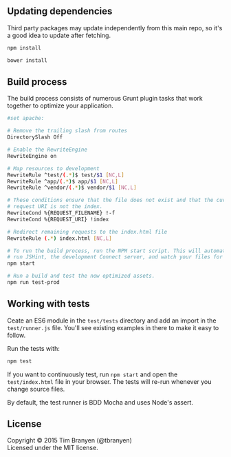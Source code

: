 
## Updating dependencies ##

Third party packages may update independently from this main repo, so it's a
good idea to update after fetching.

``` bash
npm install
```

``` bash
bower install
```
## Build process ##

The build process consists of numerous Grunt plugin tasks that work together
to optimize your application.

``` bash
#set apache:

# Remove the trailing slash from routes
DirectorySlash Off

# Enable the RewriteEngine
RewriteEngine on

# Map resources to development
RewriteRule ^test/(.*)$ test/$1 [NC,L]
RewriteRule ^app/(.*)$ app/$1 [NC,L]
RewriteRule ^vendor/(.*)$ vendor/$1 [NC,L]

# These conditions ensure that the file does not exist and that the current
# request URI is not the index.
RewriteCond %{REQUEST_FILENAME} !-f
RewriteCond %{REQUEST_URI} !index

# Redirect remaining requests to the index.html file
RewriteRule (.*) index.html [NC,L]

```
``` bash
# To run the build process, run the NPM start script. This will automatically
# run JSHint, the development Connect server, and watch your files for changes.
npm start

# Run a build and test the now optimized assets.
npm run test-prod
```

## Working with tests ##

Ceate an ES6 module in the `test/tests` directory and add an
import in the `test/runner.js` file. You'll see existing examples in there to
make it easy to follow.

Run the tests with:

``` bash
npm test
```

If you want to continuously test, run `npm start` and open the
`test/index.html` file in your browser. The tests will re-run whenever you
change source files.

By default, the test runner is BDD Mocha and uses Node's assert.

## License ##
Copyright © 2015 Tim Branyen (@tbranyen)  
Licensed under the MIT license.

[travis-url]: http://travis-ci.org/tbranyen/backbone-boilerplate
[travis-image]: https://img.shields.io/travis/tbranyen/backbone-boilerplate.svg
[coveralls-url]: https://coveralls.io/r/backbone-boilerplate/backbone-boilerplate
[coveralls-image]: https://img.shields.io/coveralls/backbone-boilerplate/backbone-boilerplate.svg
[gitter-url]: https://gitter.im/backbone-boilerplate/backbone-boilerplate
[gitter-image]: https://img.shields.io/badge/GITTER-join%20chat-green.svg
